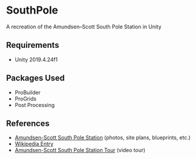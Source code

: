 # SouthPole

A recreation of the Amundsen–Scott South Pole Station in Unity

## Requirements

* Unity 2019.4.24f1

## Packages Used

* ProBuilder
* ProGrids
* Post Processing

## References

* [Amundsen-Scott South Pole Station](https://www.southpolestation.com/) (photos, site plans, blueprints, etc.)
* [Wikipedia Entry](https://en.wikipedia.org/wiki/Amundsen%E2%80%93Scott_South_Pole_Station)
* [Amundsen-Scott South Pole Station Tour](https://www.youtube.com/watch?v=2bNRNqaKxZ8) (video tour)
